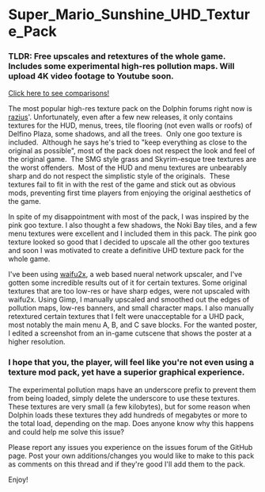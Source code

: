 # Super_Mario_Sunshine_UHD_Texture_Pack
<h3>TLDR: Free upscales and retextures of the whole game.  Includes some experimental high-res
pollution maps.  Will upload 4K video footage to Youtube soon.</h3>

[Click here to see comparisons!](../../wiki)

The most popular high-res texture pack on the Dolphin forums right now is <a href="https://forums.dolphin-emu.org/Thread-super-mario-sunshine-hires-texture-pack">razius</a>'.  Unfortunately, even after a few new releases, it only contains textures for the HUD, menus, trees, tile flooring (not even walls or roofs) of Delfino Plaza, some shadows, and all the trees.  Only one goo texture is included.  Although he says he's tried to "keep everything as close to the original as possible", most of the pack does not respect the look and feel of the original game.  The SMG style grass and Skyrim-esque tree textures are the worst offenders.  Most of the HUD and menu textures are unbearably sharp and do not respect the simplistic style of the originals.  These textures fail to fit in with the rest of the game and stick out as obvious mods, preventing first time players from enjoying the original aesthetics of the game.

In spite of my disappointment with most of the pack, I was inspired by the pink goo texture.  I also thought a few shadows, the Noki Bay tiles, and a few menu textures were excellent and I included them in this pack.  The pink goo texture looked so good that I decided to upscale all the other goo textures and soon I was motivated to create a definitive UHD texture pack for the whole game.

I've been using <a href="https://github.com/nagadomi/waifu2x">waifu2x</a>, a web based nueral network upscaler, and I've gotten some incredible results out of it for certain textures.  Some original textures that are too low-res or have sharp edges, were not upscaled with waifu2x.  Using Gimp, I manually upscaled and smoothed out the edges of pollution maps, low-res banners, and small character maps.  I also manually retextured certain textures that I felt were unacceptable for a UHD pack, most notably the main menu A, B, and C save blocks.  For the wanted poster, I edited a screenshot from an in-game cutscene that shows the poster at a higher resolution.

<h3>I hope that you, the player, will feel like you're not even using a texture mod pack, yet have a superior graphical experience.</h3>

The experimental pollution maps have an underscore prefix to prevent them from being loaded, simply delete the underscore to use these textures.  These textures are very small (a few kilobytes), but for some reason when Dolphin loads these textures they add hundreds of megabytes or more to the total load, depending on the map.  Does anyone know why this happens and could help me solve this issue?

Please report any issues you experience on the issues forum of the GitHub page.  Post your own additions/changes you would like to make to this pack as comments on this thread and if they're good I'll add them to the pack.

Enjoy!
